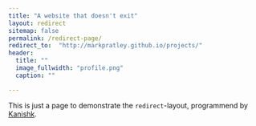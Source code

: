 ```yaml
---
title: "A website that doesn't exit"
layout: redirect
sitemap: false
permalink: /redirect-page/
redirect_to:  "http://markpratley.github.io/projects/"
header:
  title: ""
  image_fullwidth: "profile.png"
  caption: ""

---
```

This is just a page to demonstrate the `redirect`-layout, programmend by [Kanishk](http://codingtips.kanishkkunal.in/about/).